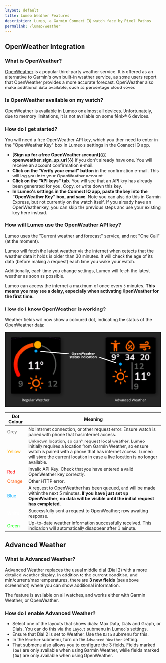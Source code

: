 ```yaml
---
layout: default
title: Lumeo Weather Features
description: Lumeo, a Garmin Connect IQ watch face by Pixel Pathos
permalink: /lumeo/weather
---
```

## OpenWeather Integration

### What is OpenWeather?
[OpenWeather](https://openweathermap.org/) is a popular third-party weather service. It is offered as an alternative to Garmin's own built-in weather service, as some users report that OpenWeather provides a more accurate forecast. OpenWeather also make additional data available, such as percentage cloud cover.

### Is OpenWeather available on my watch?
OpenWeather is available in Lumeo on almost all devices. Unfortunately, due to memory limitations, it is not available on some fēnix® 6 devices.

### How do I get started?
You will need a free OpenWeather API key, which you then need to enter in the "OpenWeather Key" box in Lumeo's settings in the Connect IQ app.

- **[Sign up for a free OpenWeather account]({{ openweather_sign_up_url }})** if you don't already have one. You will receive an account confirmation e-mail.
- **Click on the "Verify your email" button** in the confirmation e-mail. This will log you in to your OpenWeather account.
- **Click on the "API keys" tab.** You will see that an API key has already been generated for you. Copy, or write down this key.
- **In Lumeo's settings in the Connect IQ app, paste the key into the "OpenWeather Key" box, and save**. Note you can also do this in Garmin Express, but not currently on the watch itself. If you already have an OpenWeather key, you can skip the previous steps and use your existing key here instead.

### How will Lumeo use the OpenWeather API key?
Lumeo uses the "Current weather and forecast" service, and not "One Call" (at the moment).

Lumeo will fetch the latest weather via the internet when detects that the weather data it holds is older than 30 minutes. It will check the age of its data (before making a request) each time you wake your watch.

Additionally, each time you change settings, Lumeo will fetch the latest weather as soon as possible.

Lumeo can access the internet a maximum of once every 5 minutes. **This means you may see a delay, especially when activating OpenWeather for the first time.**

### How do I know OpenWeather is working?
Weather fields will now show a coloured dot, indicating the status of the OpenWeather data:

![Lumeo's OpenWeather Status Indication](/images/lumeo-open-weather-status-indication.png)

| Dot Colour | Meaning |
| --- | --- |
| <span style="color:#666666">Grey</span> | No internet connection, or other request error. Ensure watch is paired with phone that has internet access. |
| <span style="color:#FFAA00">Yellow</span> | Unknown location, so can't request local weather. Lumeo initially requires a location from Garmin Weather, so ensure watch is paired with a phone that has internet access. Lumeo will store the current location in case a live location is no longer available. |
| <span style="color:red">Red</span> | Invalid API Key. Check that you have entered a valid OpenWeather key correctly. |
| <span style="color:#FF5500">Orange</span> | Other HTTP error. |
| <span style="color:#00AAFF">Blue</span> | A request to OpenWeather has been queued, and will be made within the next 5 minutes. **If you have just set up OpenWeather, no data will be visible until the initial request has completed.** |
| <span style="color:white">White</span> | Successfully sent a request to OpenWeather; now awaiting response. |
| <span style="color:#00FF00">Green</span> | Up-to-date weather information successfully received. This indication will automatically disappear after 1 minute. |

## Advanced Weather

### What is Advanced Weather?
Advanced Weather replaces the usual middle dial (Dial 2) with a more detailed weather display. In addition to the current condition, and min/current/max temperatures, there are **3 new fields** (see above screenshot) where you can show additional information.

The feature is available on all watches, and works either with Garmin Weather, or OpenWeather.

### How do I enable Advanced Weather?
- Select one of the layouts that shows dials: Max Data, Dials and Graph, or Dials. You can do this via the ```Layout``` submenu in Lumeo's settings.
- Ensure that Dial 2 is set to Weather. Use the ```Data``` submenu for this.
- In the ```Weather``` submenu, turn on the ```Advanced Weather``` setting.
- That submenu also allows you to configure the 3 fields. Fields marked ```[GW]``` are only available when using Garmin Weather, while fields marked ```[OW]``` are only available when using OpenWeather.
